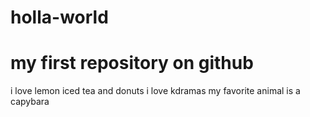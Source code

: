 # holla-world
#  my first repository on github

i love lemon iced tea and donuts
i love kdramas 
my favorite animal is a capybara
